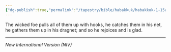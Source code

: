 ```yaml
---
{"dg-publish":true,"permalink":"/tapestry/bible/habakkuk/habakkuk-1-15a/","title":"Habakkuk 1:15a","tags":["bible-verse","bible-verse"],"dgHomeLink":true,"dgShowLocalGraph":true,"dgEnableSearch":true}
---
```


The wicked foe pulls all of them up with hooks, he catches them in his net, he gathers them up in his dragnet; and so he rejoices and is glad.

---
*New International Version (NIV)*